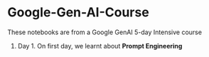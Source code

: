 # Google-Gen-AI-Course

These notebooks are from a Google GenAI 5-day Intensive course

1. Day 1. On first day, we learnt about **Prompt Engineering**
